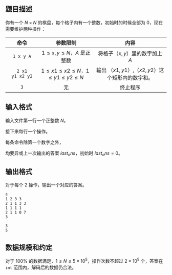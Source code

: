 ## 题目描述
你有一个 $N\times N$ 的棋盘，每个格子内有一个整数，初始时的时候全部为 $0$，现在需要维护两种操作：

命令|参数限制|内容|
:-:|:-:|:-:|
`1 x y A`| $1\le x,y\le N$，$A$ 是正整数|将格子（$x,y$）里的数字加上 $A$
`2 x1 y1 x2 y2`| $1\le x1 \le x2 \le N$，$1\le y1 \le y2 \le N$ |输出 （$x1,y1$）,（$x2,y2$）这个矩形内的数字和。
`3` |无|终止程序

## 输入格式
输入文件第一行一个正整数 $N$。

接下来每行一个操作。

每条命令除第一个数字之外，

均要异或上一次输出的答案 $last_ans$，初始时 $last_ans=0$。

## 输出格式
对于每个 $2$ 操作，输出一个对应的答案。

```input1
4
1 2 3 3
2 1 1 3 3
1 1 1 1
2 1 1 0 7
3

```

```output1
3
5
```

## 数据规模和约定
对于 $100\%$ 的数据满足，$1 \le N \le 5 \times 10^5$，操作次数不超过 $2 \times 10^5$ 个，答案在 `int` 范围内，解码后的数据仍合法。